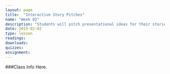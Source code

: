 ```yaml
---
layout: page
title:  "Interactive Story Pitches"
name: "Week 02"
description: "Students will pitch presentational ideas for their stories to the instructors based on early exploration of news packages."
date: 2015-02-02
type: lesson
readings: 
downloads: 
quizzes: 
assignment: 
---
```


###Class Info Here.
